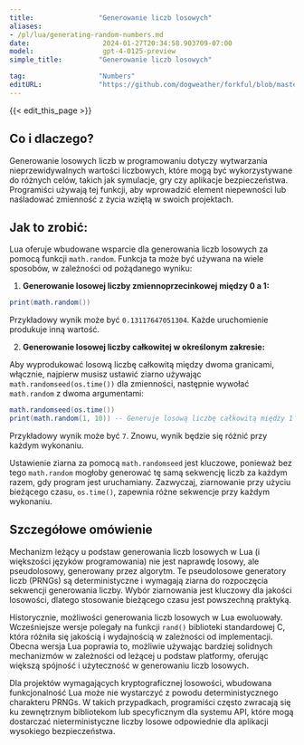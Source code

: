 ```yaml
---
title:                "Generowanie liczb losowych"
aliases:
- /pl/lua/generating-random-numbers.md
date:                  2024-01-27T20:34:58.903709-07:00
model:                 gpt-4-0125-preview
simple_title:         "Generowanie liczb losowych"

tag:                  "Numbers"
editURL:              "https://github.com/dogweather/forkful/blob/master/content/pl/lua/generating-random-numbers.md"
---
```


{{< edit_this_page >}}

## Co i dlaczego?

Generowanie losowych liczb w programowaniu dotyczy wytwarzania nieprzewidywalnych wartości liczbowych, które mogą być wykorzystywane do różnych celów, takich jak symulacje, gry czy aplikacje bezpieczeństwa. Programiści używają tej funkcji, aby wprowadzić element niepewności lub naśladować zmienność z życia wziętą w swoich projektach.

## Jak to zrobić:

Lua oferuje wbudowane wsparcie dla generowania liczb losowych za pomocą funkcji `math.random`. Funkcja ta może być używana na wiele sposobów, w zależności od pożądanego wyniku:

1. **Generowanie losowej liczby zmiennoprzecinkowej między 0 a 1:**

```Lua
print(math.random())
```

Przykładowy wynik może być `0.13117647051304`. Każde uruchomienie produkuje inną wartość.

2. **Generowanie losowej liczby całkowitej w określonym zakresie:**

Aby wyprodukować losową liczbę całkowitą między dwoma granicami, włącznie, najpierw musisz ustawić ziarno używając `math.randomseed(os.time())` dla zmienności, następnie wywołać `math.random` z dwoma argumentami:

```Lua
math.randomseed(os.time())
print(math.random(1, 10)) -- Generuje losową liczbę całkowitą między 1 a 10
```

Przykładowy wynik może być `7`. Znowu, wynik będzie się różnić przy każdym wykonaniu.

Ustawienie ziarna za pomocą `math.randomseed` jest kluczowe, ponieważ bez tego `math.random` mogłoby generować tę samą sekwencję liczb za każdym razem, gdy program jest uruchamiany. Zazwyczaj, ziarnowanie przy użyciu bieżącego czasu, `os.time()`, zapewnia różne sekwencje przy każdym wykonaniu.

## Szczegółowe omówienie

Mechanizm leżący u podstaw generowania liczb losowych w Lua (i większości języków programowania) nie jest naprawdę losowy, ale pseudolosowy, generowany przez algorytm. Te pseudolosowe generatory liczb (PRNGs) są deterministyczne i wymagają ziarna do rozpoczęcia sekwencji generowania liczby. Wybór ziarnowania jest kluczowy dla jakości losowości, dlatego stosowanie bieżącego czasu jest powszechną praktyką.

Historycznie, możliwości generowania liczb losowych w Lua ewoluowały. Wcześniejsze wersje polegały na funkcji `rand()` biblioteki standardowej C, która różniła się jakością i wydajnością w zależności od implementacji. Obecna wersja Lua poprawia to, możliwie używając bardziej solidnych mechanizmów w zależności od leżącej u podstaw platformy, oferując większą spójność i użyteczność w generowaniu liczb losowych.

Dla projektów wymagających kryptograficznej losowości, wbudowana funkcjonalność Lua może nie wystarczyć z powodu deterministycznego charakteru PRNGs. W takich przypadkach, programiści często zwracają się ku zewnętrznym bibliotekom lub specyficznym dla systemu API, które mogą dostarczać nieterministyczne liczby losowe odpowiednie dla aplikacji wysokiego bezpieczeństwa.
